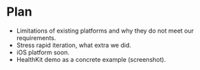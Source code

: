 # Plan

- Limitations of existing platforms and why they do not meet our requirements.
- Stress rapid iteration, what extra we did.
- iOS platform soon.
- HealthKit demo as a concrete example (screenshot).
